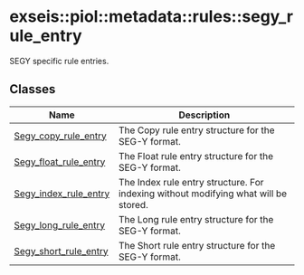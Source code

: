 # <a name='exseis-piol-metadata-rules-segy_rule_entry' />  exseis::piol::metadata::rules::segy_rule_entry

SEGY specific rule entries. 




## Classes
| Name | Description | 
| ---- | ---- |
| [Segy_copy_rule_entry](./Segy_copy_rule_entry.md) | The Copy rule entry structure for the SEG-Y format.  |
| [Segy_float_rule_entry](./Segy_float_rule_entry.md) | The Float rule entry structure for the SEG-Y format.  |
| [Segy_index_rule_entry](./Segy_index_rule_entry.md) | The Index rule entry structure. For indexing without modifying what will be stored.  |
| [Segy_long_rule_entry](./Segy_long_rule_entry.md) | The Long rule entry structure for the SEG-Y format.  |
| [Segy_short_rule_entry](./Segy_short_rule_entry.md) | The Short rule entry structure for the SEG-Y format.  |



[exseis-piol-metadata-rules-Rule_entry]:./../Rule_entry.md
